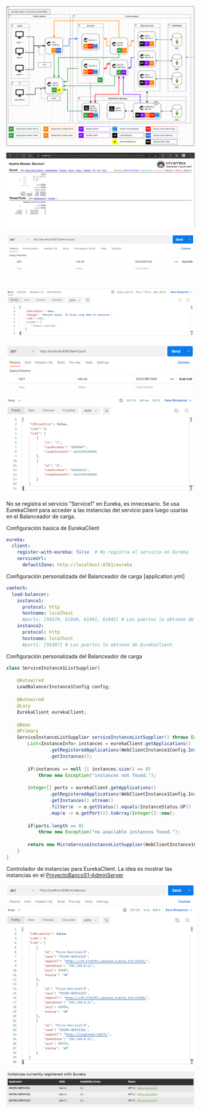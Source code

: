 ![img](https://github.com/cochachyLE-Dev/ProyectoBancoS1-Service1/blob/main/Diagram-Arquitecture.PNG)

![img](https://github.com/cochachyLE-Dev/ProyectoBancoS1-Service1/blob/main/Service1-Hystrix-Stream.PNG)

![img](https://github.com/cochachyLE-Dev/ProyectoBancoS1-Service1/blob/main/Service1-Hystrix-Stream-Postman-2.PNG)

![img](https://github.com/cochachyLE-Dev/ProyectoBancoS1-Service1/blob/main/Service1-Hystrix-Stream-Postman-3.PNG)


No se registra el servicio "Service1" en Eureka, es innecesario. Se usa EurekaClient para acceder a las instancias del servicio para luego usarlas en el Balanceador de carga.

Configuración basica de EurekaClient
```yaml
eureka:   
  client:    
    register-with-eureka: false  # No registra el servicio en Eureka
    serviceUrl:
      defaultZone: http://localhost:8761/eureka
```

Configuración personalizada del Balanceador de carga [application.yml]
```yaml
vaetech:
  load-balancer:
    instance1:
      protocol: http
      hostname: localhost
      #ports: [58579, 61940, 61941, 61942] # Los puertos lo obtiene de EurekaClient
    instance2:
      protocol: http
      hostname: localhost
      #ports: [59307] # Los puertos lo obtiene de EurekaClient
```

Configuración personalizada del Balanceador de carga

```java
class ServiceInstance1ListSupplier{
	
	@Autowired
	LoadBalancerInstance1Config config;
	
	@Autowired
    @Lazy
    EurekaClient eurekaClient;
	
	@Bean
	@Primary	
	ServiceInstanceListSupplier serviceInstanceListSupplier() throws Exception {
		List<InstanceInfo> instances = eurekaClient.getApplications()
				.getRegisteredApplications(WebClientInstance1Config.InstanceName)
				.getInstances();
		
		if(instances == null || instances.size() == 0)
			throw new Exception("instances not found.");
		
		Integer[] ports = eurekaClient.getApplications()
				.getRegisteredApplications(WebClientInstance1Config.InstanceName)
				.getInstances().stream()
				.filter(e -> e.getStatus().equals(InstanceStatus.UP))
				.map(e -> e.getPort()).toArray(Integer[]::new);
		
		if(ports.length == 0)
			throw new Exception("no available instances found.");
		
		return new MicroServiceInstanceListSupplier(WebClientInstance1Config.InstanceName, config.getHostname(), ports);
	}
}
```

Controlador de instancias para EurekaClient. La idea es mostrar las instancias en el 
 [ProyectoBancoS1-AdminServer](https://github.com/cochachyLE-Dev/ProyectoBancoS1-AdminServer)

![img](https://github.com/cochachyLE-Dev/ProyectoBancoS1-Service1/blob/main/Service1-Instances.PNG)

![img](https://github.com/cochachyLE-Dev/ProyectoBancoS1-Service1/blob/main/Service1-EurekaClient.PNG)
